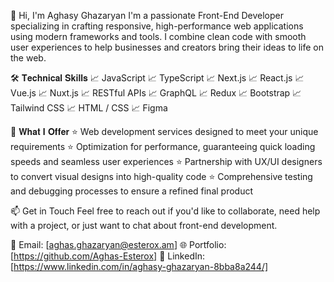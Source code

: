 👋 Hi, I'm Aghasy Ghazaryan
I'm a passionate Front-End Developer specializing in crafting responsive, high-performance web applications using modern frameworks and tools. I combine clean code with smooth user experiences to help businesses and creators bring their ideas to life on the web.

🛠 𝐓𝐞𝐜𝐡𝐧𝐢𝐜𝐚𝐥 𝐒𝐤𝐢𝐥𝐥𝐬
📈 JavaScript
📈 TypeScript
📈 Next.js
📈 React.js
📈 Vue.js
📈 Nuxt.js
📈 RESTful APIs
📈 GraphQL
📈 Redux
📈 Bootstrap
📈 Tailwind CSS
📈 HTML / CSS
📈 Figma

💼 𝐖𝐡𝐚𝐭 𝐈 𝐎𝐟𝐟𝐞𝐫
⭐️ Web development services designed to meet your unique requirements
⭐️ Optimization for performance, guaranteeing quick loading speeds and seamless user experiences
⭐️ Partnership with UX/UI designers to convert visual designs into high-quality code
⭐️ Comprehensive testing and debugging processes to ensure a refined final product

📫 Get in Touch
Feel free to reach out if you'd like to collaborate, need help with a project, or just want to chat about front-end development.

📧 Email: [aghas.ghazaryan@esterox.am]
🌐 Portfolio: [https://github.com/Aghas-Esterox]
💼 LinkedIn: [https://www.linkedin.com/in/aghasy-ghazaryan-8bba8a244/]
